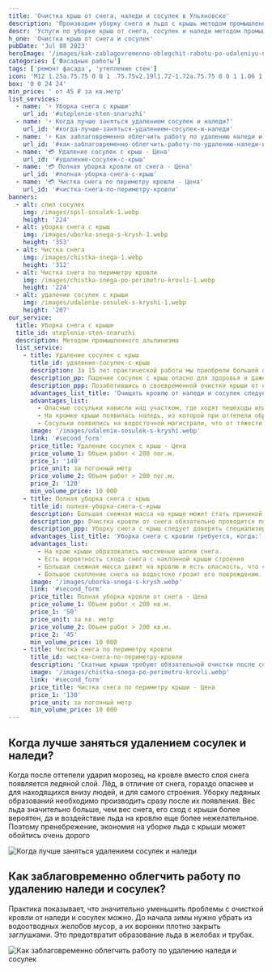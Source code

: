 ```yaml
---
title: 'Очистка крыш от снега, наледи и сосулек в Ульяновске'
description: 'Производим уборку снега и льда с крышь методом промышленного альпинизма.Разовый снегосброс и абонентское обслуживание. Цена от 45 ₽ за кв.метр. Звоните!'
descr: 'Услуги по уборке крыш от снега, сосулек и наледи методом промышленного альпинизма под ключ! Разовый снегосброс и абонентское обслуживание.'
h_one: 'Очистка крыш от снега и сосулек'
pubDate: 'Jul 08 2023'
heroImage: '/images/kak-zablagovremenno-oblegchit-rabotu-po-udaleniyu-naledi-i-sosulek.webp'
categories: ['Фасадные работы']
tags: ['ремонт фасада', 'утепление стен']
icon: 'M12 1.25a.75.75 0 0 1 .75.75v2.19l1.72-1.72a.75.75 0 0 1 1.06 1.06l-2.78 2.78v4.391l3.802-2.195l1.018-3.798a.75.75 0 1 1 1.449.388l-.63 2.35l1.896-1.095a.75.75 0 0 1 .75 1.299L19.14 8.744l2.35.63a.75.75 0 0 1-.389 1.449l-3.798-1.018L13.5 12l3.802 2.195l3.798-1.018a.75.75 0 0 1 .388 1.45l-2.349.629l1.896 1.095a.75.75 0 1 1-.75 1.299l-1.896-1.095l.63 2.349a.75.75 0 0 1-1.449.388l-1.018-3.798L12.75 13.3v4.39l2.78 2.78a.75.75 0 1 1-1.06 1.061l-1.72-1.72V22a.75.75 0 0 1-1.5 0v-2.19l-1.72 1.72a.75.75 0 0 1-1.06-1.06l2.78-2.78v-4.391l-3.802 2.195l-1.018 3.798a.75.75 0 1 1-1.449-.388l.63-2.35l-1.896 1.096a.75.75 0 1 1-.75-1.3l1.896-1.094l-2.35-.63a.75.75 0 1 1 .389-1.448l3.798 1.017L10.5 12L6.698 9.805L2.9 10.823a.75.75 0 1 1-.388-1.45l2.349-.629L2.965 7.65a.75.75 0 0 1 .75-1.3L5.61 7.446l-.63-2.349a.75.75 0 0 1 1.45-.388l1.017 3.798L11.25 10.7V6.31L8.47 3.53a.75.75 0 0 1 1.06-1.06l1.72 1.72V2a.75.75 0 0 1 .75-.75Z'
box: '0 0 24 24'
min_price: ' от 45 ₽ за кв.метр'
list_services:
  - name: '⚡ Уборка снега с крыши'
    url_id: '#uteplenie-sten-snaruzhi'
  - name: '⚡ Когда лучше заняться удалением сосулек и наледи?'
    url_id: '#когда-лучше-заняться-удалением-сосулек-и-наледи'
  - name: '⚡ Как заблаговременно облегчить работу по удалению наледи и сосулек?'
    url_id: '#как-заблаговременно-облегчить-работу-по-удалению-наледи-и-сосулек'
  - name: '💳 Удаление сосулек с крыш - Цена'
    url_id: '#удаление-сосулек-с-крыш'
  - name: '💳 Полная уборка кровли от снега - Цена'
    url_id: '#полная-уборка-снега-с-крыш'
  - name: '💳 Чистка снега по периметру кровли - Цена'
    url_id: '#чистка-снега-по-периметру-кровли'
banners:
  - alt: спил сосулек
    img: /images/spil-sosulek-1.webp
    height: '224'
  - alt: уборка снега с крыш
    img: /images/uborka-snega-s-krysh-1.webp
    height: '353'
  - alt: Чистка снега
    img: /images/chistka-snega-1.webp
    height: '312'
  - alt: Чистка снега по периметру кровли
    img: /images/chistka-snega-po-perimetru-krovli-1.webp
    height: '224'
  - alt: удаление сосулек с крыши
    img: /images/udalenie-sosulek-s-kryshi-1.webp
    height: '207'
our_service:
  title: Уборка снега с крыши
  title_id: uteplenie-sten-snaruzhi
  description: Методом промышленного альпинизма
  list_service:
    - title: Удаление сосулек с крыш
      title_id: удаление-сосулек-с-крыш
      description: За 15 лет практической работы мы приобрели большой опыт по очистке крыш от наледи и сосулек.
      description_pp: Падение сосулек с крыш опасно для здоровья и даже жизни пешеходов, чревато повреждением автомобилей и другого имущества граждан. Поэтому необходимо следить за тем, чтобы они удалялись сразу после их появления. Такой работой профессионально занимаются промышленные альпинисты. Для этого они используют альпинистское снаряжение и специальное оборудование.
      description_ppp: Позаботившись о своевременной очистке крыши от сосулек и наледи, вы избежите несчастных случаев.
      advantages_list_title: 'Очищать кровлю от наледи и сосулек следует, когда:'
      advantages_list:
        - Опасные сосульки нависли над участком, где ходят пешеходы или ездят автомобили.
        - На кромке крыши появилась наледь, из которой при оттепели образуются сосульки.
        - Сосульки появились на водосточной магистрали, что от тяжести может привести к ее отрыву.
      image: '/images/udalenie-sosulek-s-kryshi.webp'
      link: '#second_form'
      price_title: Удаление сосулек с крыш - Цена
      price_volume_1: Объем работ < 200 пог.м.
      price_1: '140'
      price_unit: за погонный метр
      price_volume_2: Объем работ > 200 пог.м.
      price_2: '120'
      min_volume_price: 10 000
    - title: Полная уборка снега с крыш
      title_id: полная-уборка-снега-с-крыш
      description: Большая снежная масса на крыше может стать причиной повреждения кровельной конструкции. Стропила могут не выдержать большой нагрузки, а покрытие - прогнуться, что чревато протечками.
      description_pp: Очистка кровли от снега обязательно проводится после обильных осадков и с приходом весны. При своевременной его уборке наледи и сосулек не будет.
      description_ppp: Уборку снега с крыш следует доверять специализированным компаниям, которые используют в работе промышленный альпинизм. Только профессионалы могут гарантировать безопасную для людей и строения работу по очистке кровли.
      advantages_list_title: 'Уборка снега с кровли требуется, когда:'
      advantages_list:
        - На краю крыши образовались массивные шапки снега.
        - Есть вероятность схода снега с наклонной крыши строения
        - Большая снежная масса давит на кровлю и есть опасность, что стропильная конструкция может не выдержать чрезмерной нагрузки.
        - Большое скопление снега на водостоке грозит его повреждению.
      image: '/images/uborka-snega-s-krysh.webp'
      link: '#second_form'
      price_title: Полная уборка кровли от снега - Цена
      price_volume_1: Объем работ < 200 кв.м.
      price_1: '50'
      price_unit: за кв. метр
      price_volume_2: Объем работ > 200 кв.м.
      price_2: '45'
      min_volume_price: 10 000
    - title: Чистка снега по периметру кровли
      title_id: чистка-снега-по-периметру-кровли
      description: 'Скатные крыши требуют обязательной очистки после снегопада на расстояние не менее полутора-двух метров от края. После обильных осадков необходима полная уборка снега, так как при оттепели снежная масса сползёт к краю крыши снова, что может создать опасность для прохожих и привести к появлению сосулек и наледи.'
      image: '/images/chistka-snega-po-perimetru-krovli.webp'
      link: '#second_form'
      price_title: Чистка снега по периметру крыши - Цена
      price_1: '130'
      price_unit: за погонный метр
      min_volume_price: 10 000
---
```


## Когда лучше заняться удалением сосулек и наледи?

Когда после оттепели ударил морозец, на кровле вместо слоя снега появляется ледяной слой. Лёд, в отличие от снега, гораздо опаснее и для находящихся внизу людей, и для самого строения. Уборку ледяных образований необходимо производить сразу после их появления. Вес льда значительно больше, чем вес снега, его сход с крыши более вероятен, да и воздействие льда на кровлю еще более нежелательное. Поэтому пренебрежение, экономия на уборке льда с крыши может обойтись очень дорого

![Когда лучше заняться удалением сосулек и наледи](/images/kogda-luchshe-zanyatsya-udaleniem-sosulek-i-naledi.webp)

## Как заблаговременно облегчить работу по удалению наледи и сосулек?

Практика показывает, что значительно уменьшить проблемы с очисткой кровли от наледи и сосулек можно. До начала зимы нужно убрать из водоотводных желобов мусор, а их воронки плотно закрыть заглушками. Это предотвратит образование льда в желобах и трубах.

![Как заблаговременно облегчить работу по удалению наледи и сосулек](/images/kak-zablagovremenno-oblegchit-rabotu-po-udaleniyu-naledi-i-sosulek.webp)
